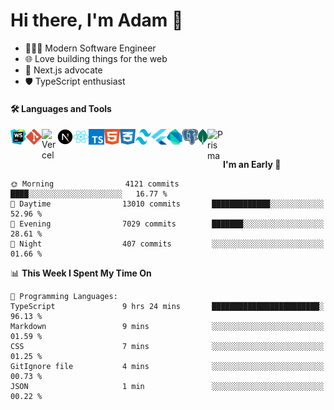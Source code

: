 <h1>Hi there, I'm Adam 👋</h1>

- 🧑🏻‍💻 Modern Software Engineer 
- 🌐 Love building things for the web
- 🚀 Next.js advocate
- 🛡️ TypeScript enthusiast

<h4>🛠️ Languages and Tools</h4>

[webstorm-link]: https://www.jetbrains.com/webstorm/
[github-link]: https://github.com/
[git-link]: https://git-scm.com/
[next.js-link]: https://nextjs.org/
[react.js-link]: https://react.dev/
[typescript-link]: https://www.typescriptlang.org/
[tailwind-link]: https://tailwindcss.com/
[html-link]: https://html.com/
[css-link]: https://developer.mozilla.org/en-US/docs/Web/CSS
[flutter-link]: https://flutter.dev/
[dart-link]: https://dart.dev/
[postgresql-link]: https://www.postgresql.org/
[mongodb-link]: https://www.mongodb.com/
[prisma-link]: https://www.prisma.io/
[vercel-link]: https://vercel.com/


[<img align="left" alt="Webstorm" width="25px" height="25px" src="/assets/webstorm.svg" />][webstorm-link]
[<img align="left" alt="Git" width="25px" src="/assets/git.svg" />][git-link]
[<img align="left" alt="Vercel" width="25px" src="https://cdn.simpleicons.org/vercel/0000000/ffffff" />][vercel-link]
[<img align="left" alt="Next.js" width="25px" height="25px" src="/assets/nextjs.svg" />][next.js-link]
[<img align="left" alt="React" width="25px" height="25px" src="/assets/react.svg" />][react.js-link]
[<img align="left" alt="TypeScript" width="25px" height="25px" src="/assets/typescript.svg" />][typescript-link]
[<img align="left" alt="HTML" width="25px" height="25px" src="/assets/html.svg" />][html-link]
[<img align="left" alt="CSS" width="25px" height="25px" src="/assets/css.svg" />][css-link]
[<img align="left" alt="Tailwind" width="25px" height="25px" src="/assets/tailwind.svg" />][tailwind-link]
[<img align="left" alt="Flutter" width="25px" height="25px" src="/assets/flutter.svg" />][flutter-link]
[<img align="left" alt="Dart" width="25px" height="25px" src="/assets/dart.svg" />][dart-link]
[<img align="left" alt="PostgreSQL" width="25px" height="25px" src="/assets/postgresql.svg" />][postgresql-link]
[<img align="left" alt="MongoDB" width="15px" height="25px" src="/assets/mongodb.svg" />][mongodb-link]
[<img align="left" alt="Prisma" width="25px" src="https://cdn.simpleicons.org/prisma/0000000/ffffff" />][prisma-link]

<br/><br/>


<!--START_SECTION:waka-->
**I'm an Early 🐤** 

```text
🌞 Morning                4121 commits        ████░░░░░░░░░░░░░░░░░░░░░   16.77 % 
🌆 Daytime                13010 commits       █████████████░░░░░░░░░░░░   52.96 % 
🌃 Evening                7029 commits        ███████░░░░░░░░░░░░░░░░░░   28.61 % 
🌙 Night                  407 commits         ░░░░░░░░░░░░░░░░░░░░░░░░░   01.66 % 
```


📊 **This Week I Spent My Time On** 

```text
💬 Programming Languages: 
TypeScript               9 hrs 24 mins       ████████████████████████░   96.13 % 
Markdown                 9 mins              ░░░░░░░░░░░░░░░░░░░░░░░░░   01.59 % 
CSS                      7 mins              ░░░░░░░░░░░░░░░░░░░░░░░░░   01.25 % 
GitIgnore file           4 mins              ░░░░░░░░░░░░░░░░░░░░░░░░░   00.73 % 
JSON                     1 min               ░░░░░░░░░░░░░░░░░░░░░░░░░   00.22 % 
```


<!--END_SECTION:waka-->

